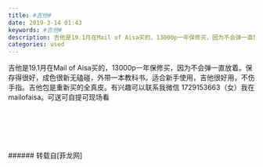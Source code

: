 ```yaml
---
title: #吉他#
date: 2019-3-14 01:43
keywords: #吉他#
description: 吉他是19.1月在Mail of Aisa买的，13000p一年保修买，因为不会弹一直放着。保存得很好，成色很新无磕碰，外带一本教科书。适合新手使用，吉他很好用，不伤手指。吉他包是重新买的全真皮。有兴趣可以联系我微信 1729153663（女）我在mailofaisa。可送可自提可现场看
categories: used
---
```

<td class="t_f" id="postmessage_3220068">

吉他是19.1月在Mail of Aisa买的，13000p一年保修买，因为不会弹一直放着。保存得很好，成色很新无磕碰，外带一本教科书。适合新手使用，吉他很好用，不伤手指。吉他包是重新买的全真皮。有兴趣可以联系我微信 1729153663（女）我在mailofaisa。可送可自提可现场看<br/>
<img alt="" border="0" class="zoom" data-cf-modified-ee55860eae57d35d00f2c876-="" file="http://www.flw.ph/data/appbyme/upload/image/201903/14/IUK7aIIHbBbk.jpg" id="aimg_Yw8iC" lazyloadthumb="1" onclick="" onmouseover="" src="http://www.flw.ph/data/appbyme/upload/image/201903/14/IUK7aIIHbBbk.jpg"/><br/>
<br/>
<img alt="" border="0" class="zoom" data-cf-modified-ee55860eae57d35d00f2c876-="" file="http://www.flw.ph/data/appbyme/upload/image/201903/14/OdY1KjzaPk12.jpg" id="aimg_RFVwM" lazyloadthumb="1" onclick="" onmouseover="" src="http://www.flw.ph/data/appbyme/upload/image/201903/14/OdY1KjzaPk12.jpg"/><br/>
<br/>
<img alt="" border="0" class="zoom" data-cf-modified-ee55860eae57d35d00f2c876-="" file="http://www.flw.ph/data/appbyme/upload/image/201903/14/vi36eeNniRKt.jpg" id="aimg_VKk9v" lazyloadthumb="1" onclick="" onmouseover="" src="http://www.flw.ph/data/appbyme/upload/image/201903/14/vi36eeNniRKt.jpg"/><br/>
<br/>
<img alt="" border="0" class="zoom" data-cf-modified-ee55860eae57d35d00f2c876-="" file="http://www.flw.ph/data/appbyme/upload/image/201903/14/rVQYbSUL7Yxv.jpg" id="aimg_Ez8dm" lazyloadthumb="1" onclick="" onmouseover="" src="http://www.flw.ph/data/appbyme/upload/image/201903/14/rVQYbSUL7Yxv.jpg"/><br/>
<br/>
<img alt="" border="0" class="zoom" data-cf-modified-ee55860eae57d35d00f2c876-="" file="http://www.flw.ph/data/appbyme/upload/image/201903/14/rEsQMfWMQoGi.jpg" id="aimg_KELv9" lazyloadthumb="1" onclick="" onmouseover="" src="http://www.flw.ph/data/appbyme/upload/image/201903/14/rEsQMfWMQoGi.jpg"/><br/>
<br/>
</td>
###### 转载自[菲龙网]